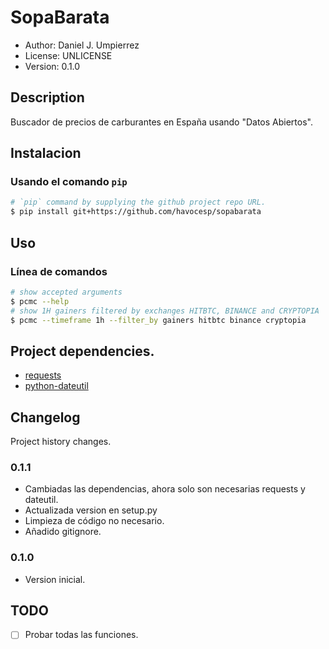 # SopaBarata

 - Author: Daniel J. Umpierrez
 - License: UNLICENSE
 - Version: 0.1.0

## Description

Buscador de precios de carburantes en España usando "Datos Abiertos".

## Instalacion

### Usando el comando `pip`

```sh
# `pip` command by supplying the github project repo URL.
$ pip install git+https://github.com/havocesp/sopabarata
```

## Uso

### Línea de comandos

```sh
# show accepted arguments
$ pcmc --help
# show 1H gainers filtered by exchanges HITBTC, BINANCE and CRYPTOPIA
$ pcmc --timeframe 1h --filter_by gainers hitbtc binance cryptopia
```

## Project dependencies.

- [requests](https://pypi.org/project/requests/)
- [python-dateutil](https://pypi.org/project/python-dateutil)

## Changelog

Project history changes.

### 0.1.1

- Cambiadas las dependencias, ahora solo son necesarias requests y dateutil.
- Actualizada version en setup.py
- Limpieza de código no necesario.
- Añadido gitignore.

### 0.1.0

- Version inicial.

## TODO

- [ ] Probar todas las funciones.
